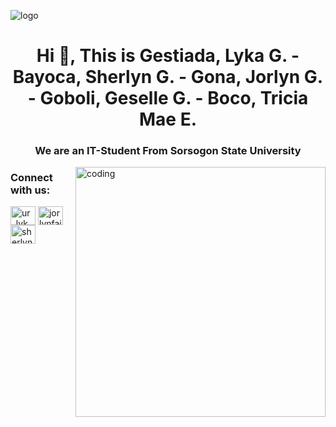 ![logo](https://github.com/gestiadalyka/gestiada-bayoca-gona-goboli-boco/blob/main/header%20Banner.png)
<h1 align="center">Hi 👋, This is Gestiada, Lyka G. - Bayoca, Sherlyn G. - Gona, Jorlyn G. - Goboli, Geselle G. - Boco, Tricia Mae E.</h1>
<h3 align="center">We are an IT-Student From Sorsogon State University</h3>

<img align="right" alt="coding" width="400" src="https://github.com/gestiadalyka/gestiada-bayoca-gona-goboli-boco/blob/main/Logo.png">

<h3 align="left">Connect with us:</h3>
<p align="left">
<a href="https://www.instagram.com/ur_lyk/" target="blank"><img align="center" src="https://raw.githubusercontent.com/rahuldkjain/github-profile-readme-generator/master/src/images/icons/Social/instagram.svg" alt="ur_lyk" height="30" width="40" /></a>
<a href="https://www.facebook.com/jorlynfaith.granadino/" target="blank"><img align="center" src="https://raw.githubusercontent.com/rahuldkjain/github-profile-readme-generator/master/src/images/icons/Social/facebook.svg" alt="jorlynfaith.granadino" height="30" width="40" /></a>
<a href="https://www.telegram.org/sherlyn.jo/" target="blank"><img align="center" src="https://raw.githubusercontent.com/rahuldkjain/github-profile-readme-generator/master/src/images/icons/Social/telegram.svg" alt="sherlyn.jo" height="30" width="40" /></a>
</p>
